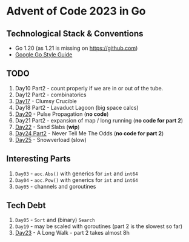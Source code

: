 # Advent of Code 2023 in Go

## Technological Stack & Conventions
* Go 1.20 (as 1.21 is missing on https://github.com)
* [Google Go Style Guide](https://google.github.io/styleguide/go/guide)

## TODO
1. Day10 Part2 - count properly if we are in or out of the tube.
2. Day12 Part2 - combinatorics
3. [Day17](https://adventofcode.com/2023/day/17) - Clumsy Crucible
4. Day18 Part2 - Lavaduct Lagoon (big space calcs)
5. [Day20](https://adventofcode.com/2023/day/20) - Pulse Propagation (**no code**)
6. Day21 Part2 - expansion of map / long running (**no code for part 2**)
7. [Day22](https://adventofcode.com/2023/day/22) - Sand Slabs (**wip**)
8. [Day24 Part2](https://adventofcode.com/2023/day/24) - Never Tell Me The Odds (**no code for part 2**)
9. [Day25](https://adventofcode.com/2023/day/25) - Snowverload (slow)

## Interesting Parts
1. `Day03` - `aoc.Abs()` with generics for `int` and `int64`
2. `Day04` - `aoc.Pow()` with generics for `int` and `int64`
3. `Day05` - channels and goroutines

## Tech Debt
1. `Day05` - `Sort` and (binary) `Search`
2. `Day19` - may be scaled with goroutines (part 2 is the slowest so far)
3. [Day23](https://adventofcode.com/2023/day/23) - A Long Walk - part 2 takes almost 8h
